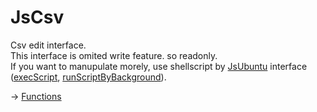 # JsCsv

Csv edit interface.   
This interface is omited write feature. so readonly.  
If you want to manupulate morely, use shellscript by [JsUbuntu](https://github.com/puutaro/CommandClick/tree/master/md/developer/js_interface/functions/JsUbuntu) interface ([execScript](https://github.com/puutaro/CommandClick/blob/master/md/developer/js_interface/functions/JsUbuntu/runByBackground.md), [runScriptByBackground](https://github.com/puutaro/CommandClick/blob/master/md/developer/js_interface/functions/JsUbuntu/execScriptByBackground.md)).

-> [Functions](https://github.com/puutaro/CommandClick/tree/master/md/developer/js_interface/functions/JsCsv)
